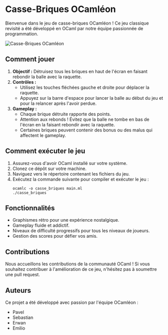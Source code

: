 # Casse-Briques OCamléon

Bienvenue dans le jeu de casse-briques OCamléon ! Ce jeu classique revisité a été développé en OCaml par notre équipe passionnée de programmation.

![Casse-Briques OCamléon](casse-briques-screenshot.png)

## Comment jouer

1. **Objectif :** Détruisez tous les briques en haut de l'écran en faisant rebondir la balle avec la raquette.
2. **Contrôles :**
   - Utilisez les touches fléchées gauche et droite pour déplacer la raquette.
   - Appuyez sur la barre d'espace pour lancer la balle au début du jeu et pour la relancer après l'avoir perdue.
3. **Gameplay :**
   - Chaque brique détruite rapporte des points.
   - Attention aux rebonds ! Évitez que la balle ne tombe en bas de l'écran en la faisant rebondir avec la raquette.
   - Certaines briques peuvent contenir des bonus ou des malus qui affectent le gameplay.

## Comment exécuter le jeu

1. Assurez-vous d'avoir OCaml installé sur votre système.
2. Clonez ce dépôt sur votre machine.
3. Naviguez vers le répertoire contenant les fichiers du jeu.
4. Exécutez la commande suivante pour compiler et exécuter le jeu :
   ```
   ocamlc -o casse_briques main.ml
   ./casse_briques
   ```

## Fonctionnalités

- Graphismes rétro pour une expérience nostalgique.
- Gameplay fluide et addictif.
- Niveaux de difficulté progressifs pour tous les niveaux de joueurs.
- Gestion des scores pour défier vos amis.

## Contributions

Nous accueillons les contributions de la communauté OCaml ! Si vous souhaitez contribuer à l'amélioration de ce jeu, n'hésitez pas à soumettre une pull request.

## Auteurs

Ce projet a été développé avec passion par l'équipe OCamléon :
- Pavel
- Sebastian
- Erwan
- Emilio
